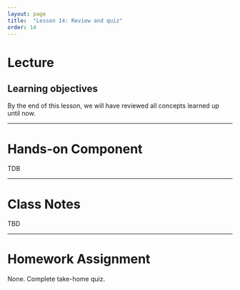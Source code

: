 ```yaml
---
layout: page
title:  "Lesson 14: Review and quiz"
order: 14
---
```


# Lecture

## Learning objectives

By the end of this lesson, we will have reviewed all concepts learned up until now. 

---

# Hands-on Component

TDB

---

# Class Notes

TBD

---

# Homework Assignment

None. Complete take-home quiz. 
